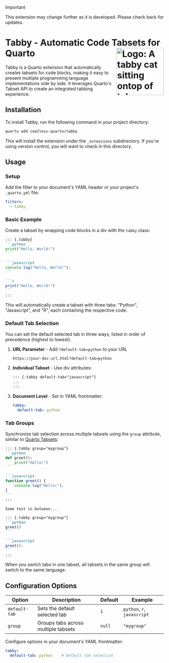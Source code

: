 > [!IMPORTANT]
>
> This extension may change further as it is developed. Please check back for updates.

# Tabby - Automatic Code Tabsets for Quarto <img src="https://github.com/user-attachments/assets/2b293570-727a-4ca2-85e6-0c308108772a" align ="right" alt="Logo: A tabby cat sitting ontop of tabs." width ="150"/>

Tabby is a Quarto extension that automatically creates tabsets for code blocks, making it easy to present multiple programming language implementations side by side. It leverages Quarto's Tabset API to create an integrated tabbing experience.

## Installation

To install Tabby, run the following command in your project directory:

```bash
quarto add coatless-quarto/tabby
```

This will install the extension under the `_extensions` subdirectory. If you're using version control, you will want to check in this directory.

## Usage

### Setup

Add the filter to your document's YAML header or your project's `_quarto.yml` file:

```yaml
filters:
  - tabby
```

### Basic Example

Create a tabset by wrapping code blocks in a div with the `tabby` class:

````markdown
::: {.tabby}
```python
print("Hello, World!")
```

```javascript
console.log("Hello, World!");
```

```r
print("Hello, World!")
```
:::
````

This will automatically create a tabset with three tabs: "Python", "Javascript", and "R", each containing the respective code.

### Default Tab Selection

You can set the default selected tab in three ways, listed in order of precedence (highest to lowest):

1. **URL Parameter** - Add `?default-tab=python` to your URL
   ```
   https://your-doc-url.html?default-tab=python
   ```

2. **Individual Tabset** - Use div attributes:
   ```markdown
   ::: {.tabby default-tab="javascript"}
   ...
   :::
   ```

3. **Document Level** - Set in YAML frontmatter:
   ```yaml
   tabby:
     default-tab: python
   ```

### Tab Groups

Synchronize tab selection across multiple tabsets using the `group` attribute, similar to [Quarto Tabsets](https://quarto.org/docs/output-formats/html-basics.html#tabset-groups):

````markdown
::: {.tabby group="mygroup"}
```python
def greet():
    print("Hello!")
```

```javascript
function greet() {
    console.log("Hello!");
}
```
:::

Some text in between...

::: {.tabby group="mygroup"}
```python
greet()
```

```javascript
greet();
```
:::
````

When you switch tabs in one tabset, all tabsets in the same group will switch to the same language.

## Configuration Options

| Option | Description | Default | Example |
|--------|-------------|---------|----------|
| `default-tab` | Sets the default selected tab | `1` | `python`, `r`, `javascript` |
| `group` | Groups tabs across multiple tabsets | `null` | `"mygroup"` |

Configure options in your document's YAML frontmatter:

```yaml
tabby:
  default-tab: python    # Default tab selection
```
